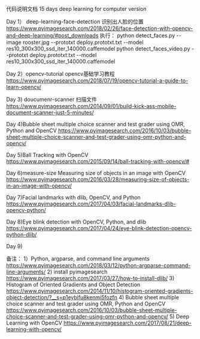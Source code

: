 代码说明文档
15 days deep learning  for computer version
  
Day 1）	deep-learning-face-detection
    识别出人脸的位置
    https://www.pyimagesearch.com/2018/02/26/face-detection-with-opencv-and-deep-learning/#post_downloads
    执行：
    python detect_faces.py --image rooster.jpg --prototxt deploy.prototxt.txt --model res10_300x300_ssd_iter_140000.caffemodel
    python detect_faces_video.py --prototxt deploy.prototxt.txt --model res10_300x300_ssd_iter_140000.caffemodel

Day 2）opencv-tutorial
    opencv基础学习教程
    https://www.pyimagesearch.com/2018/07/19/opencv-tutorial-a-guide-to-learn-opencv/
 
Day 3) doucumenr-scanner
    扫描文件
    https://www.pyimagesearch.com/2014/09/01/build-kick-ass-mobile-document-scanner-just-5-minutes/
 
Day 4)Bubble sheet multiple choice scanner and test grader using OMR, Python and OpenCV
    https://www.pyimagesearch.com/2016/10/03/bubble-sheet-multiple-choice-scanner-and-test-grader-using-omr-python-and-opencv/
 
Day 5)Ball Tracking with OpenCV
    https://www.pyimagesearch.com/2015/09/14/ball-tracking-with-opencv/#
 
Day 6)measure-size
    Measuring size of objects in an image with OpenCV
    https://www.pyimagesearch.com/2016/03/28/measuring-size-of-objects-in-an-image-with-opencv/
    
Day 7)Facial landmarks with dlib, OpenCV, and Python
   https://www.pyimagesearch.com/2017/04/03/facial-landmarks-dlib-opencv-python/
   
Day 8)Eye blink detection with OpenCV, Python, and dlib
    https://www.pyimagesearch.com/2017/04/24/eye-blink-detection-opencv-python-dlib/
    
Day 9)
    
     
    
  
备注：
1）Python, argparse, and command line arguments
    https://www.pyimagesearch.com/2018/03/12/python-argparse-command-line-arguments/
2) install pyimagesearch
    https://www.pyimagesearch.com/2017/03/27/how-to-install-dlib/
3) Histogram of Oriented Gradients and Object Detection
    https://www.pyimagesearch.com/2014/11/10/histogram-oriented-gradients-object-detection/?__s=p1eybifu8kenmi5fozfn
4) Bubble sheet multiple choice scanner and test grader using OMR, Python and OpenCV
    https://www.pyimagesearch.com/2016/10/03/bubble-sheet-multiple-choice-scanner-and-test-grader-using-omr-python-and-opencv/
5) Deep Learning with OpenCV
    https://www.pyimagesearch.com/2017/08/21/deep-learning-with-opencv/
    
    
    
    





